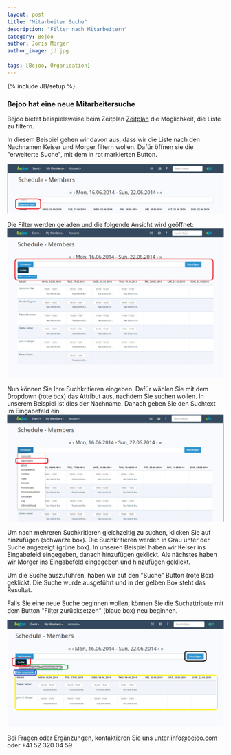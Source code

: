 ```yaml
---
layout: post
title: "Mitarbeiter Suche"
description: "Filter nach Mitarbeitern"
category: Bejoo
author: Joris Morger
author_image: jd.jpg

tags: [Bejoo, Organisation]
---
```

{% include JB/setup %}

### Bejoo hat eine neue Mitarbeitersuche


Bejoo bietet beispielsweise beim Zeitplan [Zeitplan](https://bejoo.com/en/organisation/mitgliedschaft/zeitplan) die Möglichkeit, die Liste zu filtern.


In diesem Beispiel gehen wir davon aus, dass wir die Liste nach den Nachnamen Keiser und Morger filtern wollen.
Dafür öffnen sie die "erweiterte Suche", mit dem in rot markierten Button.

![Suche öffnen](/img/search/extended_search_button.png)


Die Filter werden geladen und die folgende Ansicht wird geöffnet:
![Suche öffnen](/img/search/basic_no_filters.png)


Nun können Sie Ihre Suchkritieren eingeben. Dafür wählen Sie mit dem Dropdown (rote box) das Attribut aus, nachdem Sie suchen wollen. In unserem Beispiel ist
dies der Nachname. Danach geben Sie den Suchtext im Eingabefeld ein.
![Suche verfeinern](/img/search/choose.png)

Um nach mehreren Suchkritieren gleichzeitig zu suchen, klicken Sie auf hinzufügen (schwarze box). Die Suchkritieren werden in Grau unter der Suche angezeigt (grüne box). In unseren Beispiel haben wir
Keiser ins Eingabefeld eingegeben, danach hinzufügen geklickt. Als nächstes haben wir Morger ins Eingabefeld eingegeben und hinzufügen geklickt.

Um die Suche auszuführen, haben wir auf den "Suche" Button (rote Box) geklickt. Die Suche wurde ausgeführt und in der gelben Box steht das Resultat.

Falls Sie eine neue Suche beginnen wollen, können Sie die Suchattribute mit dem Button "Filter zurücksetzen" (blaue box) neu beginnen.

![Gesucht](/img/search/searched.png)



Bei Fragen oder Ergänzungen, kontaktieren Sie uns unter info@bejoo.com oder +41 52 320 04 59
